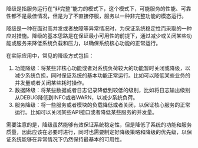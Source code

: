 降级是指服务运行在“非完整”能力的模式下，这个模式下，可能服务的性能、可靠性都不是最佳情况，但是为了不直接停服，服务以一种非完整功能的模态运行。

降级是一种在面对高并发或者故障等异常情况时，为保证系统稳定性而采取的一种应对措施。降级的基本思路是在保证最小可用性的前提下，通过减少或关闭某些功能或服务来降低系统负载和压力，以确保系统核心功能的正常运行。

在实际应用中，常见的降级方式包括：

1. 功能降级：将某些非核心功能或者对系统负荷较大的功能暂时关闭或降级，以减少系统负担，同时保证系统的基本功能正常运行。比如可以降低某些业务的并发量或者关闭某些耗时操作。
2. 数据降级：将某些数据或者日志记录降低到较低的级别，比如将日志输出级别从DEBUG降低到INFO或者WARN，以减少系统负荷。
3. 服务降级：将一些服务或者模块的负载降低或者关闭，以保证核心服务的正常运行。比如可以关闭某些API接口或者降低某些服务的并发量。

需要注意的是，降级虽然能够有效保证系统稳定性，但是降低了系统的功能和服务质量，因此应该在必要时进行，同时也需要制定好降级策略和降级的优先级，以保证系统能够在异常情况下仍然保持最基本的可用性。